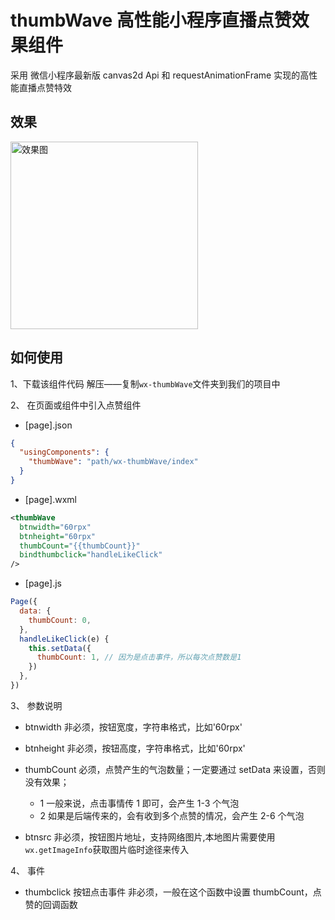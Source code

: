 # thumbWave 高性能小程序直播点赞效果组件

采用 微信小程序最新版 canvas2d Api 和 requestAnimationFrame 实现的高性能直播点赞特效

## 效果

<image alt="效果图" src="/thumbwave.gif?raw=true" width="300px">

## 如何使用

1、下载该组件代码
解压——复制`wx-thumbWave`文件夹到我们的项目中

2、 在页面或组件中引入点赞组件

- [page].json

```json
{
  "usingComponents": {
    "thumbWave": "path/wx-thumbWave/index"
  }
}
```

- [page].wxml

```xml
<thumbWave
  btnwidth="60rpx"
  btnheight="60rpx"
  thumbCount="{{thumbCount}}"
  bindthumbclick="handleLikeClick"
/>
```

- [page].js

```js
Page({
  data: {
    thumbCount: 0,
  },
  handleLikeClick(e) {
    this.setData({
      thumbCount: 1, // 因为是点击事件，所以每次点赞数是1
    })
  },
})
```

3、 参数说明

- btnwidth 非必须，按钮宽度，字符串格式，比如'60rpx'

- btnheight 非必须，按钮高度，字符串格式，比如'60rpx'

- thumbCount 必须，点赞产生的气泡数量；一定要通过 setData 来设置，否则没有效果；

  - 1 一般来说，点击事情传 1 即可，会产生 1-3 个气泡
  - 2 如果是后端传来的，会有收到多个点赞的情况，会产生 2-6 个气泡

- btnsrc 非必须，按钮图片地址，支持网络图片,本地图片需要使用`wx.getImageInfo`获取图片临时途径来传入

4、 事件

- thumbclick 按钮点击事件 非必须，一般在这个函数中设置 thumbCount，点赞的回调函数
